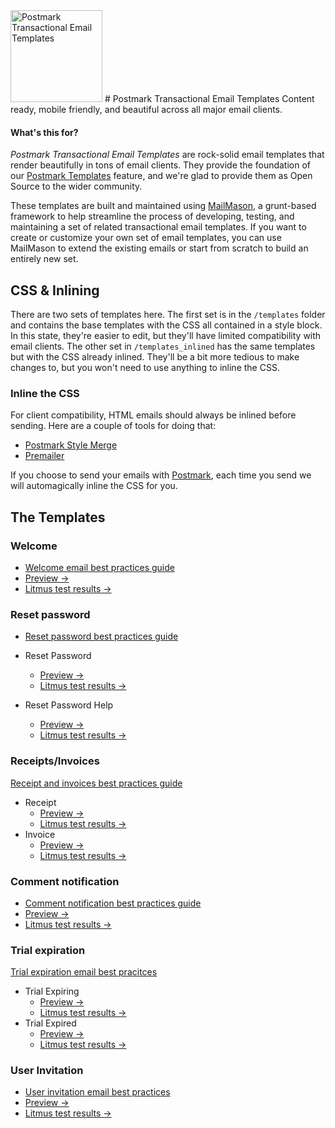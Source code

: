 <img src="http://assets.wildbit.com/postmark/misc/starter-templates-icon@2x.png" alt="Postmark Transactional Email Templates" width="147" height="147">
# Postmark Transactional Email Templates
Content ready, mobile friendly, and beautiful across all major email clients.

#### What's this for?

*Postmark Transactional Email Templates* are rock-solid email templates that render beautifully in tons of email clients. They provide the foundation of our [Postmark Templates](http://blog.postmarkapp.com/post/125849089273/special-delivery-postmark-templates) feature, and we're glad to provide them as Open Source to the wider community.

These templates are built and maintained using [MailMason](https://github.com/wildbit/mailmason), a grunt-based framework to help streamline the process of developing, testing, and maintaining a set of related transactional email templates. If you want to create or customize your own set of email templates, you can use MailMason to extend the existing emails or start from scratch to build an entirely new set.

## CSS & Inlining

There are two sets of templates here. The first set is in the `/templates` folder and contains the base templates with the CSS all contained in a style block. In this state, they're easier to edit, but they'll have limited compatibility with email clients. The other set in `/templates_inlined` has the same templates but with the CSS already inlined. They'll be a bit more tedious to make changes to, but you won't need to use anything to inline the CSS.

### Inline the CSS
For client compatibility, HTML emails should always be inlined before sending. Here are a couple of tools for doing that:

* [Postmark Style Merge](https://github.com/wildbit/style-merge)
* [Premailer](https://github.com/peterbe/premailer)

If you choose to send your emails with [Postmark](http://postmarkapp.com), each time you send we will automagically inline the CSS for you.

## The Templates

### Welcome

* [Welcome email best practices guide](https://postmarkapp.com/guides/welcome-email-best-practices)
* [Preview &rarr;](http://assets.wildbit.com/postmark/templates/dist/welcome.html)
* [Litmus test results &rarr;](#)

### Reset password

* [Reset password best practices guide](https://postmarkapp.com/guides/password-reset-email-best-practices)

* Reset Password
  * [Preview &rarr;](http://assets.wildbit.com/postmark/templates/dist/password_reset.html)
  * [Litmus test results &rarr;](#)
* Reset Password Help
  * [Preview &rarr;](http://assets.wildbit.com/postmark/templates/dist/password_reset_help.html)
  * [Litmus test results &rarr;](#)

### Receipts/Invoices

[Receipt and invoices best practices guide](https://postmarkapp.com/guides/receipt-and-invoice-email-best-practices)

* Receipt
  * [Preview &rarr;](http://assets.wildbit.com/postmark/templates/dist/receipt.html)
  * [Litmus test results &rarr;](#)
* Invoice
  * [Preview &rarr;](http://assets.wildbit.com/postmark/templates/dist/invoice.html)
  * [Litmus test results &rarr;](#)

### Comment notification

* [Comment notification best practices guide](https://postmarkapp.com/guides/notification-email-best-practices)
* [Preview &rarr;](http://assets.wildbit.com/postmark/templates/dist/comment_notification.html)
* [Litmus test results &rarr;](#)

### Trial expiration

[Trial expiration email best pracitces](https://postmarkapp.com/guides/trial-expiration-email-best-practices)

* Trial Expiring
  * [Preview &rarr;](http://assets.wildbit.com/postmark/templates/dist/trial_expiring.html)
  * [Litmus test results &rarr;](#)
* Trial Expired
  * [Preview &rarr;](http://assets.wildbit.com/postmark/templates/dist/trial_expired.html)
  * [Litmus test results &rarr;](#)

### User Invitation

* [User invitation email best practices](https://postmarkapp.com/guides/user-invitation-email-best-practices)
* [Preview &rarr;](http://assets.wildbit.com/postmark/templates/dist/user_invitation.html)
* [Litmus test results &rarr;](#)
